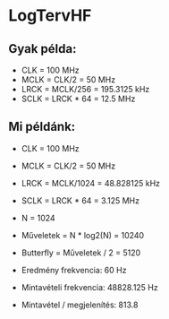 # LogTervHF

## Gyak példa:
- CLK = 100 MHz
- MCLK = CLK/2 = 50 MHz
- LRCK = MCLK/256 = 195.3125 kHz
- SCLK = LRCK * 64 = 12.5 MHz

## Mi példánk:
- CLK = 100 MHz
- MCLK = CLK/2 = 50 MHz
- LRCK = MCLK/1024 = 48.828125 kHz
- SCLK = LRCK * 64 = 3.125 MHz

- N =	1024
- Műveletek = N * log2(N) = 10240
- Butterfly = Műveletek / 2 = 5120

- Eredmény frekvencia:		60 Hz
- Mintavételi frekvencia:		48828.125 Hz
- Mintavétel / megjelenítés:	813.8
